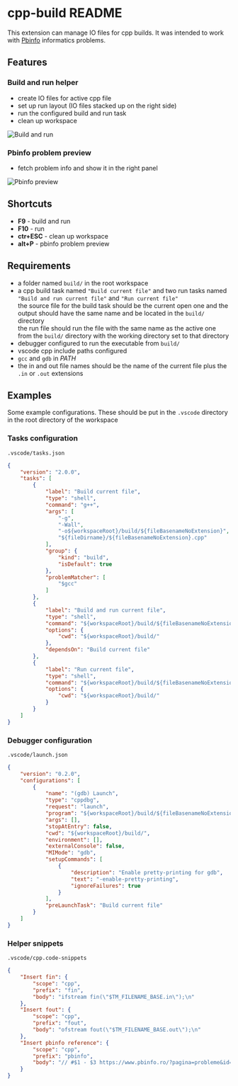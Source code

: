 # cpp-build README

This extension can manage IO files for cpp builds. It was intended to work with [Pbinfo](https://www.pbinfo.ro) informatics problems.

## Features
### Build and run helper
- create IO files for active cpp file
- set up run layout (IO files stacked up on the right side)
- run the configured build and run task
- clean up workspace

![Build and run](https://www.gitlab.com/i2002/cpp-build-vscode-extension/images/build-and-run.png)

### Pbinfo problem preview
- fetch problem info and show it in the right panel

![Pbinfo preview](https://www.gitlab.com/i2002/cpp-build-vscode-extension/images/pbinfo-preview.png)

## Shortcuts
- **F9** -  build and run
- **F10** - run
- **ctr+ESC** - clean up workspace
- **alt+P** - pbinfo problem preview

## Requirements
- a folder named `build/` in the root workspace
- a cpp build task named `"Build current file"` and two run tasks named `"Build and run current file"` and `"Run current file"`\
  the source file for the build task should be the current open one and the output should have the same name and be located in the `build/` directory\
  the run file should run the file with the same name as the active one from the `build/` directory with the working directory set to that directory
- debugger configured to run the executable from `build/`
- vscode cpp include paths configured
- `gcc` and `gdb` in *PATH*
- the in and out file names should be the name of the current file plus the `.in` or `.out` extensions

## Examples
Some example configurations. These should be put in the `.vscode` directory in the root directory of the workspace

### Tasks configuration
`.vscode/tasks.json`
```json
{
    "version": "2.0.0",
    "tasks": [
        {
            "label": "Build current file",
            "type": "shell",
            "command": "g++",
            "args": [
                "-g",
                "-Wall",
                "-o${workspaceRoot}/build/${fileBasenameNoExtension}",
                "${fileDirname}/${fileBasenameNoExtension}.cpp"
            ],
            "group": {
                "kind": "build",
                "isDefault": true
            },
            "problemMatcher": [
                "$gcc"
            ]
        },
        {
            "label": "Build and run current file",
            "type": "shell",
            "command": "${workspaceRoot}/build/${fileBasenameNoExtension}",
            "options": {
                "cwd": "${workspaceRoot}/build/"
            },
            "dependsOn": "Build current file"
        },
        {
            "label": "Run current file",
            "type": "shell",
            "command": "${workspaceRoot}/build/${fileBasenameNoExtension}",
            "options": {
                "cwd": "${workspaceRoot}/build/"
            }
        }
    ]
}
```

### Debugger configuration
`.vscode/launch.json`
```json
{
    "version": "0.2.0",
    "configurations": [
        {
            "name": "(gdb) Launch",
            "type": "cppdbg",
            "request": "launch",
            "program": "${workspaceRoot}/build/${fileBasenameNoExtension}",
            "args": [],
            "stopAtEntry": false,
            "cwd": "${workspaceRoot}/build/",
            "environment": [],
            "externalConsole": false,
            "MIMode": "gdb",
            "setupCommands": [
                {
                    "description": "Enable pretty-printing for gdb",
                    "text": "-enable-pretty-printing",
                    "ignoreFailures": true
                }
            ],
            "preLaunchTask": "Build current file"
        }
    ]
}
```

### Helper snippets
`.vscode/cpp.code-snippets`
```json
{
	"Insert fin": {
		"scope": "cpp",
		"prefix": "fin",
		"body": "ifstream fin(\"$TM_FILENAME_BASE.in\");\n"
	},
	"Insert fout": {
		"scope": "cpp",
		"prefix": "fout",
		"body": "ofstream fout(\"$TM_FILENAME_BASE.out\");\n"
	},
	"Insert pbinfo reference": {
		"scope": "cpp",
		"prefix": "pbinfo",
		"body": "// #$1 - $3 https://www.pbinfo.ro/?pagina=probleme&id=$1$0"
	}
}
```
